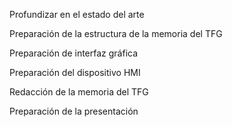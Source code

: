 Profundizar en el estado del arte

Preparación de la estructura de la memoria del TFG

Preparación de interfaz gráfica

Preparación del dispositivo HMI

Redacción de la memoria del TFG

Preparación de la presentación

